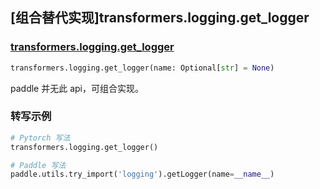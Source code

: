 ## [组合替代实现]transformers.logging.get_logger

### [transformers.logging.get_logger](https://github.com/huggingface/transformers/blob/d625294d79341662784495551abdf45e6cb9372f/src/transformers/utils/logging.py#L147)

```python
transformers.logging.get_logger(name: Optional[str] = None)
```

paddle 并无此 api，可组合实现。

### 转写示例

```python
# Pytorch 写法
transformers.logging.get_logger()

# Paddle 写法
paddle.utils.try_import('logging').getLogger(name=__name__)
```
